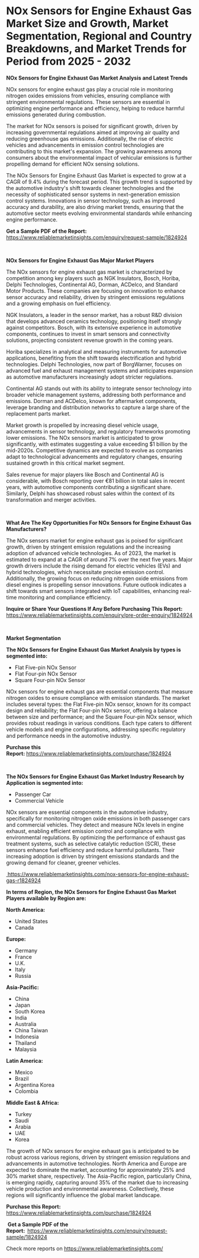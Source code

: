 <p><h1>NOx Sensors for Engine Exhaust Gas Market Size and Growth, Market Segmentation, Regional and Country Breakdowns, and Market Trends for Period from 2025 -  2032</h1></p><p><strong>NOx Sensors for Engine Exhaust Gas Market Analysis and Latest Trends</strong></p>
<p><p>NOx sensors for engine exhaust gas play a crucial role in monitoring nitrogen oxides emissions from vehicles, ensuring compliance with stringent environmental regulations. These sensors are essential in optimizing engine performance and efficiency, helping to reduce harmful emissions generated during combustion.</p><p>The market for NOx sensors is poised for significant growth, driven by increasing governmental regulations aimed at improving air quality and reducing greenhouse gas emissions. Additionally, the rise of electric vehicles and advancements in emission control technologies are contributing to this market's expansion. The growing awareness among consumers about the environmental impact of vehicular emissions is further propelling demand for efficient NOx sensing solutions.</p><p>The NOx Sensors for Engine Exhaust Gas Market is expected to grow at a CAGR of 9.4% during the forecast period. This growth trend is supported by the automotive industry's shift towards cleaner technologies and the necessity of sophisticated sensor systems in next-generation emission control systems. Innovations in sensor technology, such as improved accuracy and durability, are also driving market trends, ensuring that the automotive sector meets evolving environmental standards while enhancing engine performance.</p></p>
<p><strong>Get a Sample PDF of the Report:&nbsp;</strong> <a href="https://www.reliablemarketinsights.com/enquiry/request-sample/1824924?utm_campaign=2207&utm_medium=2&utm_source=Github&utm_content=ia&utm_term=31032025&utm_id=nox-sensors-for-engine-exhaust-gas">https://www.reliablemarketinsights.com/enquiry/request-sample/1824924</a></p>
<p>&nbsp;</p>
<p><strong>NOx Sensors for Engine Exhaust Gas Major Market Players</strong></p>
<p><p>The NOx sensors for engine exhaust gas market is characterized by competition among key players such as NGK Insulators, Bosch, Horiba, Delphi Technologies, Continental AG, Dorman, ACDelco, and Standard Motor Products. These companies are focusing on innovation to enhance sensor accuracy and reliability, driven by stringent emissions regulations and a growing emphasis on fuel efficiency.</p><p>NGK Insulators, a leader in the sensor market, has a robust R&D division that develops advanced ceramics technology, positioning itself strongly against competitors. Bosch, with its extensive experience in automotive components, continues to invest in smart sensors and connectivity solutions, projecting consistent revenue growth in the coming years.</p><p>Horiba specializes in analytical and measuring instruments for automotive applications, benefiting from the shift towards electrification and hybrid technologies. Delphi Technologies, now part of BorgWarner, focuses on advanced fuel and exhaust management systems and anticipates expansion as automotive manufacturers increasingly adopt stricter regulations.</p><p>Continental AG stands out with its ability to integrate sensor technology into broader vehicle management systems, addressing both performance and emissions. Dorman and ACDelco, known for aftermarket components, leverage branding and distribution networks to capture a large share of the replacement parts market.</p><p>Market growth is propelled by increasing diesel vehicle usage, advancements in sensor technology, and regulatory frameworks promoting lower emissions. The NOx sensors market is anticipated to grow significantly, with estimates suggesting a value exceeding $1 billion by the mid-2020s. Competitive dynamics are expected to evolve as companies adapt to technological advancements and regulatory changes, ensuring sustained growth in this critical market segment.</p><p>Sales revenue for major players like Bosch and Continental AG is considerable, with Bosch reporting over €81 billion in total sales in recent years, with automotive components contributing a significant share. Similarly, Delphi has showcased robust sales within the context of its transformation and merger activities.</p></p>
<p>&nbsp;</p>
<p><strong>What Are The Key Opportunities For NOx Sensors for Engine Exhaust Gas Manufacturers?</strong></p>
<p><p>The NOx sensors market for engine exhaust gas is poised for significant growth, driven by stringent emission regulations and the increasing adoption of advanced vehicle technologies. As of 2023, the market is estimated to expand at a CAGR of around 7% over the next five years. Major growth drivers include the rising demand for electric vehicles (EVs) and hybrid technologies, which necessitate precise emission control. Additionally, the growing focus on reducing nitrogen oxide emissions from diesel engines is propelling sensor innovations. Future outlook indicates a shift towards smart sensors integrated with IoT capabilities, enhancing real-time monitoring and compliance efficiency.</p></p>
<p><strong>Inquire or Share Your Questions If Any Before Purchasing This Report:</strong> <a href="https://www.reliablemarketinsights.com/enquiry/pre-order-enquiry/1824924?utm_campaign=2207&utm_medium=2&utm_source=Github&utm_content=ia&utm_term=31032025&utm_id=nox-sensors-for-engine-exhaust-gas">https://www.reliablemarketinsights.com/enquiry/pre-order-enquiry/1824924</a></p>
<p>&nbsp;</p>
<p><strong>Market Segmentation</strong></p>
<p><strong>The NOx Sensors for Engine Exhaust Gas Market Analysis by types is segmented into:</strong></p>
<p><ul><li>Flat Five-pin NOx Sensor</li><li>Flat Four-pin NOx Sensor</li><li>Square Four-pin NOx Sensor</li></ul></p>
<p><p>NOx sensors for engine exhaust gas are essential components that measure nitrogen oxides to ensure compliance with emission standards. The market includes several types: the Flat Five-pin NOx sensor, known for its compact design and reliability; the Flat Four-pin NOx sensor, offering a balance between size and performance; and the Square Four-pin NOx sensor, which provides robust readings in various conditions. Each type caters to different vehicle models and engine configurations, addressing specific regulatory and performance needs in the automotive industry.</p></p>
<p><strong>Purchase this Report:&nbsp;</strong><a href="https://www.reliablemarketinsights.com/purchase/1824924?utm_campaign=2207&utm_medium=2&utm_source=Github&utm_content=ia&utm_term=31032025&utm_id=nox-sensors-for-engine-exhaust-gas">https://www.reliablemarketinsights.com/purchase/1824924</a></p>
<p>&nbsp;</p>
<p><strong>The NOx Sensors for Engine Exhaust Gas Market Industry Research by Application is segmented into:</strong></p>
<p><ul><li>Passenger Car</li><li>Commercial Vehicle</li></ul></p>
<p><p>NOx sensors are essential components in the automotive industry, specifically for monitoring nitrogen oxide emissions in both passenger cars and commercial vehicles. They detect and measure NOx levels in engine exhaust, enabling efficient emission control and compliance with environmental regulations. By optimizing the performance of exhaust gas treatment systems, such as selective catalytic reduction (SCR), these sensors enhance fuel efficiency and reduce harmful pollutants. Their increasing adoption is driven by stringent emissions standards and the growing demand for cleaner, greener vehicles.</p></p>
<p><a href="https://www.reliablemarketinsights.com/nox-sensors-for-engine-exhaust-gas-r1824924?utm_campaign=2207&utm_medium=2&utm_source=Github&utm_content=ia&utm_term=31032025&utm_id=nox-sensors-for-engine-exhaust-gas">&nbsp;https://www.reliablemarketinsights.com/nox-sensors-for-engine-exhaust-gas-r1824924</a></p>
<p><strong>In terms of Region, the NOx Sensors for Engine Exhaust Gas Market Players available by Region are:</strong></p>
<p>
    <p> <strong> North America: </strong>
        <ul>
            <li>United States</li>
            <li>Canada</li>
        </ul>
        </p> 
    <p> <strong> Europe: </strong>
        <ul>
            <li>Germany</li>
            <li>France</li>
            <li>U.K.</li>
            <li>Italy</li>
            <li>Russia</li>
        </ul>
        </p> 
    <p> <strong> Asia-Pacific: </strong>
        <ul>
            <li>China</li>
            <li>Japan</li>
            <li>South Korea</li>
            <li>India</li>
            <li>Australia</li>
            <li>China Taiwan</li>
            <li>Indonesia</li>
            <li>Thailand</li>
            <li>Malaysia</li>
        </ul>
        </p> 
    <p> <strong> Latin America: </strong>
        <ul>
            <li>Mexico</li>
            <li>Brazil</li>
            <li>Argentina Korea</li>
            <li>Colombia</li>
        </ul>
        </p> 
    <p> <strong> Middle East & Africa: </strong>
        <ul>
            <li>Turkey</li>
            <li>Saudi</li>
            <li>Arabia</li>
            <li>UAE</li>
            <li>Korea</li>
        </ul>
    </p>
    </p>
<p><p>The growth of NOx sensors for engine exhaust gas is anticipated to be robust across various regions, driven by stringent emission regulations and advancements in automotive technologies. North America and Europe are expected to dominate the market, accounting for approximately 25% and 30% market share, respectively. The Asia-Pacific region, particularly China, is emerging rapidly, capturing around 35% of the market due to increasing vehicle production and environmental awareness. Collectively, these regions will significantly influence the global market landscape.</p></p>
<p><strong>Purchase this Report: </strong><a href="https://www.reliablemarketinsights.com/purchase/1824924?utm_campaign=2207&utm_medium=2&utm_source=Github&utm_content=ia&utm_term=31032025&utm_id=nox-sensors-for-engine-exhaust-gas">https://www.reliablemarketinsights.com/purchase/1824924</a></p>
<p>&nbsp;<strong>Get a Sample PDF of the Report:&nbsp;&nbsp;</strong><a href="https://www.reliablemarketinsights.com/enquiry/request-sample/1824924?utm_campaign=2207&utm_medium=2&utm_source=Github&utm_content=ia&utm_term=31032025&utm_id=nox-sensors-for-engine-exhaust-gas">https://www.reliablemarketinsights.com/enquiry/request-sample/1824924</a></p>
<p><strong></strong></p>
<p>Check more reports on <a href="https://www.reliablemarketinsights.com/?utm_campaign=2207&utm_medium=2&utm_source=Github&utm_content=ia&utm_term=31032025&utm_id=nox-sensors-for-engine-exhaust-gas">https://www.reliablemarketinsights.com/</a></p>